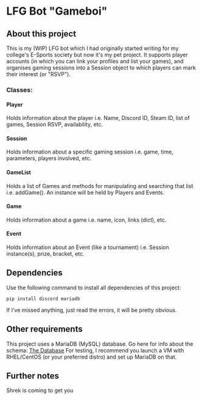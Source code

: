 # LFG Bot "Gameboi"

## About this project
This is my (WIP) LFG bot which I had originally started writing for my college's E-Sports society but now it's my
pet project. It supports player accounts (in which you can link your profiles and list your games), and organises
gaming sessions into a Session object to which players can mark their interest (or "RSVP").

### Classes:
#### Player
  Holds information about the player i.e. Name, Discord ID, Steam ID, list of games, Session RSVP, availability, etc.
#### Session
  Holds information about a specific gaming session i.e. game, time, parameters, players involved, etc.
#### GameList
  Holds a list of Games and methods for manipulating and searching that list i.e. addGame().
  An instance will be held by Players and Events.
#### Game
  Holds information about a game i.e. name, icon, links (dict), etc.
#### Event
  Holds information about an Event (like a tournament) i.e. Session instance(s), prize, bracket, etc.

## Dependencies
Use the following command to install all dependencies of this project:
```
pip install discord mariadb
```
If I've missed anything, just read the errors, it will be pretty obvious.

## Other requirements
This project uses a MariaDB (MySQL) database. Go here for info about the schema: [The Database](https://github.com/lvl-6/gameboi/wiki/The-Database)
For testing, I recommend you launch a VM with RHEL/CentOS (or your preferred distro) and set up MariaDB on that.

## Further notes
Shrek is coming to get you